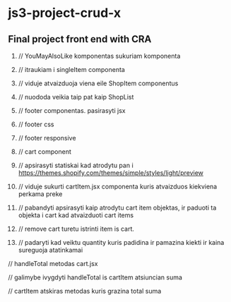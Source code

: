 # js3-project-crud-x

## Final project front end with CRA

1. // YouMayAlsoLike komponentas sukuriam komponenta

1. // itraukiam i singleItem componenta

1. // viduje atvaizduoja viena eile ShopItem componentus

1. // nuododa veikia taip pat kaip ShopList

1. // footer componentas. pasirasyti jsx

1. // footer css

1. // footer responsive

1. // cart component

1. // apsirasyti statiskai kad atrodytu pan i https://themes.shopify.com/themes/simple/styles/light/preview

1. // viduje sukurti cartItem.jsx componenta kuris atvaizduos kiekviena perkama preke

1. // pabandyti apsirasyti kaip atrodytu cart item objektas, ir paduoti ta objekta i cart kad atvaizduoti cart items

1. // remove cart turetu istrinti item is cart.

1. // padaryti kad veiktu quantity kuris padidina ir pamazina kiekti ir kaina sureguoja atatinkamai

// handleTotal metodas cart.jsx

// galimybe ivygdyti handleTotal is cartItem atsiuncian suma

// cartItem atskiras metodas kuris grazina total suma
